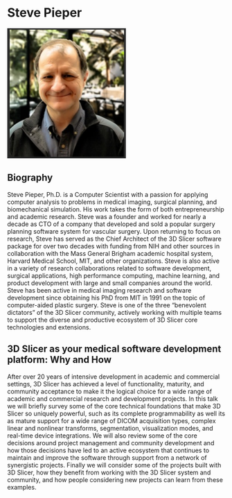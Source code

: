 # Steve Pieper
![fig](Steve-Pieper-274x300.png)

## Biography
Steve Pieper, Ph.D. is a Computer Scientist with a passion for applying computer analysis to problems in medical imaging, surgical planning, and biomechanical simulation. His work takes the form of both entrepreneurship and academic research. Steve was a founder and worked for nearly a decade as CTO of a company that developed and sold a popular surgery planning software system for vascular surgery. Upon returning to focus on research, Steve has served as the Chief Architect of the 3D Slicer software package for over two decades with funding from NIH and other sources in collaboration with the Mass General Brigham academic hospital system, Harvard Medical School, MIT, and other organizations. Steve is also active in a variety of research collaborations related to software development, surgical applications, high performance computing, machine learning, and product development with large and small companies around the world. Steve has been active in medical imaging research and software development since obtaining his PhD from MIT in 1991 on the topic of computer-aided plastic surgery. Steve is one of the three “benevolent dictators” of the 3D Slicer community, actively working with multiple teams to support the diverse and productive ecosystem of 3D Slicer core technologies and extensions.



## 3D Slicer as your medical software development platform: Why and How
After over 20 years of intensive development in academic and commercial settings, 3D Slicer has achieved a level of functionality, maturity, and community acceptance to make it the logical choice for a wide range of academic and commercial research and development projects. In this talk we will briefly survey some of the core technical foundations that make 3D Slicer so uniquely powerful, such as its complete programmability as well its as mature support for a wide range of DICOM acquisition types, complex linear and nonlinear transforms, segmentation, visualization modes, and real-time device integrations. We will also review some of the core decisions around project management and community development and how those decisions have led to an active ecosystem that continues to maintain and improve the software through support from a network of synergistic projects. Finally we will consider some of the projects built with 3D Slicer, how they benefit from working with the 3D Slicer system and community, and how people considering new projects can learn from these examples. 





